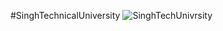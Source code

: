 #SinghTechnicalUniversity 
![SinghTechUnivrsity](https://github.com/user-attachments/assets/1026bf80-65df-4f6f-b6ec-000da02d2ca5)

